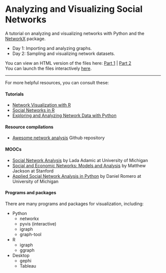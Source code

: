 # Analyzing and Visualizing Social Networks
A tutorial on analyzing and visualizing networks with Python and the [NetworkX](https://networkx.github.io/documentation/stable/index.html) package.

- Day 1: Importing and analyzing graphs.
- Day 2: Sampling and visualizing network datasets.

You can view an HTML version of the files here: [Part 1](https://nbviewer.jupyter.org/github/khof312/networks_tutorial/blob/master/tutorial_part_1_analyze_nbviewer.ipynb?flush_cache=True)  | [Part 2](https://nbviewer.jupyter.org/github/khof312/networks_tutorial/blob/master/tutorial_part_2_visualize_nbviewer.ipynb?flush_cache=True)   
You can launch the files interactively [here](https://mybinder.org/v2/gh/khof312/networks_tutorial_backup/master).

---------------------------

For more helpful resources, you can consult these:

#### Tutorials
- [Network Visualization with R](http://kateto.net/network-visualization)
- [Social Networks in R](http://www.shizukalab.com/toolkits/sna) 
- [Exploring and Analyzing Network Data with Python](https://programminghistorian.org/en/lessons/exploring-and-analyzing-network-data-with-python)

#### Resource compilations
- [Awesome network analysis](https://github.com/briatte/awesome-network-analysis) Github repository

#### MOOCs
- [Social Network Analysis](https://ai.umich.edu/portfolio/social-network-analysis/) by Lada Adamic at University of Michigan
- [Social and Economic Networks: Models and Analysis](https://www.coursera.org/learn/social-economic-networks) by Matthew Jackson at Stanford
- [Applied Social Network Analysis in Python](https://www.coursera.org/learn/python-social-network-analysis) by Daniel Romero at University of Michigan

#### Programs and packages
There are many programs and packages for visualization, including:

- Python
   - networkx
   - pyvis (interactive)
   - igraph
   - graph-tool
- R
   - igraph
   - ggraph
- Desktop
   - gephi
   - Tableau
